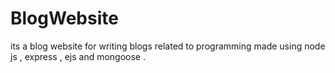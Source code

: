 # BlogWebsite
its a blog website for writing blogs related to programming made using node js , express , ejs and mongoose .
